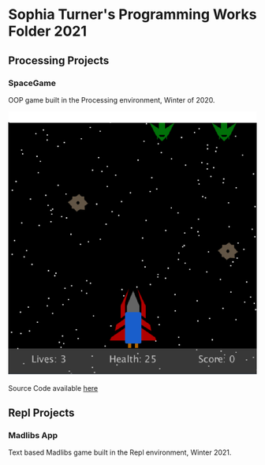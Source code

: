 # Sophia Turner's Programming Works Folder 2021

## Processing Projects

### SpaceGame
OOP game built in the Processing environment, Winter of 2020.

![Image of SpaceGame](https://github.com/sophturn/ProgrammingPortfolio/blob/gh-pages/images/spacegame.png?raw=true)

Source Code available [here](https://github.com/sophturn/ProgrammingPortfolio/tree/gh-pages/src/SpaceGame)

## Repl Projects

### Madlibs App
Text based Madlibs game built in the Repl environment, Winter 2021.

